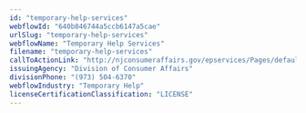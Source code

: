 ```yaml
---
id: "temporary-help-services"
webflowId: "640b846744a5ccb6147a5cae"
urlSlug: "temporary-help-services"
webflowName: "Temporary Help Services"
filename: "temporary-help-services"
callToActionLink: "http://njconsumeraffairs.gov/epservices/Pages/default.aspx"
issuingAgency: "Division of Consumer Affairs"
divisionPhone: "(973) 504-6370"
webflowIndustry: "Temporary Help"
licenseCertificationClassification: "LICENSE"
---
```

